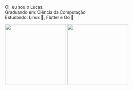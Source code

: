 Oi, eu sou o Lucas. <br>
Graduando em: Ciência da Computação <br>
Estudando: Linux 🐧, Flutter e Go 📘

<div>
<a href="https://github.com/Lucas865"></a>
<img align="center" height="200em" src="https://github-readme-stats.vercel.app/api?username=LucasG42&show_icons=true&theme=dark-blue" />
<img align="center" height="200em" src="https://github-readme-stats.vercel.app/api/top-langs/?username=LucasG42&theme=dark-blue" />
</div>
